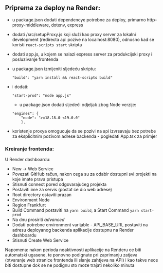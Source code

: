## Priprema za deploy na Render:
- u package.json dodati dependencye potrebne za deploy, primarno http-proxy-middleware, dotenv, express
- dodati /src/setupProxy.js koji služi kao proxy server za lokalni development (redirecta api pozive na localhost:8080), odnosno kad se koristi `react-scripts start` skripta
- dodati app.js, u kojem se nalazi express server za produkcijski proxy i posluzivanje frontenda
- u package.json izmijeniti sljedeću skriptu:

    `"build": "yarn install && react-scripts build"`
- i dodati:

    `"start-prod": "node app.js"`

  - u package.json dodati sljedeći odjeljak zbog Node verzije:
  ```
  "engines": {
      "node": ">=18.18.0 <19.0.0"
      },
  ```
- koristenje proxya omogucuje da se pozivi na api izvrsavaju bez potrebe za eksplicitnim pozivom adrese backenda - pogledati App.tsx za primjer

### Kreiranje frontenda:
U Render dashboardu:
- New -> Web Service
- Povezati GitHub račun, nakon cega su za odabir dostupni svi projekti na koje imate prava pristupa
- Stisnuti connect pored odgovarajućeg projekta
- Postaviti ime za servis (postat će dio web adrese)
- Root directory ostaviti prazan
- Environment Node
- Region Frankfurt
- Build Command postaviti na `yarn build`, a Start Command `yarn start-prod`
- Na dnu prosiriti _advanced_
- Dodati potrebne environment varijable - API_BASE_URL postaviti na adresu deployanog backenda aplikacije dostupnu na Render dashboardu
- Stisnuti Create Web Service

Napomena: nakon perioda neaktivnosti aplikacije na Renderu ce biti automatski ugasene, te ponovno podignute pri zaprimanju zatjeva (otvaranje web stranice frontenda ili slanje zahtjeva na API) i kao takve nece biti dostupne dok se ne podignu sto moze trajati nekoliko minuta